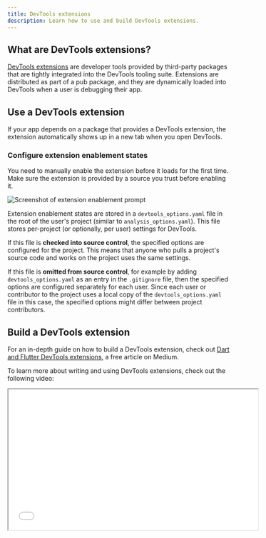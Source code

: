 ```yaml
---
title: DevTools extensions
description: Learn how to use and build DevTools extensions.
---
```


## What are DevTools extensions?

[DevTools extensions][]
are developer tools provided by third-party packages that are
tightly integrated into the DevTools tooling suite.
Extensions are distributed as part of a pub package,
and they are dynamically loaded into DevTools when
a user is debugging their app.

[DevTools extensions]: {{site.pub-pkg}}devtools_extensions

## Use a DevTools extension

If your app depends on a package that provides a
DevTools extension, the extension automatically
shows up in a new tab when you open DevTools.

### Configure extension enablement states

You need to manually enable the extension before it loads
for the first time. Make sure the extension is provided by
a source you trust before enabling it.

![Screenshot of extension enablement prompt](/assets/images/docs/tools/devtools/extension_enable_prompt.png)

Extension enablement states are stored in a `devtools_options.yaml`
file in the root of the user's project
(similar to `analysis_options.yaml`).
This file stores per-project
(or optionally, per user) settings for DevTools.

If this file is **checked into source control**,
the specified options are configured for the project.
This means that anyone who pulls a project's
source code and works on the project uses the same settings.

If this file is **omitted from source control**,
for example by adding `devtools_options.yaml`
as an entry in the `.gitignore` file, then the specified
options are configured separately for each user.
Since each user or contributor to the project
uses a local copy of the `devtools_options.yaml`
file in this case, the specified options might
differ between project contributors.

## Build a DevTools extension

For an in-depth guide on how to build a DevTools extension,
check out [Dart and Flutter DevTools extensions][article],
a free article on Medium.

To learn more about writing and using DevTools extensions,
check out the following video:

<iframe width="560" height="315" src="{{site.yt.embed}}/gOrSc4s4RWY" title="DevTools Extensions—Flutter Build Show" {{site.yt.set}}></iframe>

[article]: {{site.flutter-medium}}dart-flutter-devtools-extensions-c8bc1aaf8e5f
